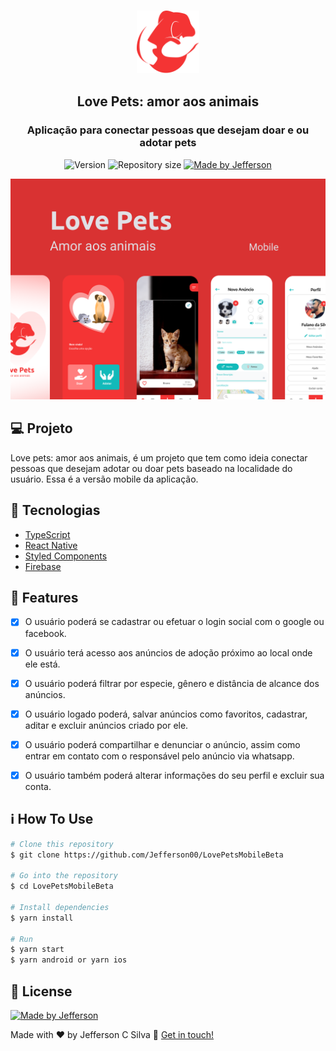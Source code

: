 <h3 align="center">
  <img alt="Lovepets" title="Lovepets" src=".github/logo.svg" height="100px" width="100px"/>
</h3>

<h2 align="center">
 Love Pets: amor aos animais 
</h2>

<h3 align="center">
  Aplicação para conectar pessoas que desejam doar e ou adotar pets
</h3>

<p align="center">
  <img alt="Version" src="https://img.shields.io/badge/version-1.0-brightgreen">
  <img alt="Repository size" src="https://img.shields.io/github/repo-size/Jefferson00/LovePetsMobileBeta">
  <a href="https://www.linkedin.com/in/jefferson-c-silva-aa1b7b1a9/">
    <img alt="Made by Jefferson" src="https://img.shields.io/badge/made%20by-Jefferson-blue">
  </a>
</p>

<p align="center">
  <img src=".github/preview.png">
</p>

## 💻 Projeto

Love pets: amor aos animais, é um projeto que tem como ideia conectar pessoas que desejam adotar ou doar pets baseado na localidade do usuário. Essa é a versão mobile da aplicação.

## 🚀 Tecnologias

- [TypeScript](https://www.typescriptlang.org/)
- [React Native](https://reactnative.dev/)
- [Styled Components](https://www.styled-components.com/)
- [Firebase](https://firebase.google.com/)

## 🚀 Features

- [x] O usuário poderá se cadastrar ou efetuar o login social com o google ou facebook.

- [x] O usuário terá acesso aos anúncios de adoção próximo ao local onde ele está.

- [x] O usuário poderá filtrar por especie, gênero e distância de alcance dos anúncios.

- [x] O usuário logado poderá, salvar anúncios como favoritos, cadastrar, aditar e excluir anúncios criado por ele.

- [x] O usuário poderá compartilhar e denunciar o anúncio, assim como entrar em contato com o responsável pelo anúncio via whatsapp.

- [x] O usuário também poderá alterar informações do seu perfil e excluir sua conta.


## ℹ️ How To Use

```bash
# Clone this repository
$ git clone https://github.com/Jefferson00/LovePetsMobileBeta

# Go into the repository
$ cd LovePetsMobileBeta

# Install dependencies
$ yarn install

# Run
$ yarn start
$ yarn android or yarn ios

```

## 📝 License

<a href="/LICENSE">
    <img alt="Made by Jefferson" src="https://img.shields.io/badge/licence-MIT-blue">
 </a>

Made with ♥ by Jefferson C Silva :wave: [Get in touch!](https://www.linkedin.com/in/jefferson-c-silva)
